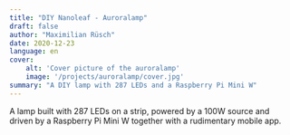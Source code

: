 ```yaml
---
title: "DIY Nanoleaf - Auroralamp"
draft: false
author: "Maximilian Rüsch"
date: 2020-12-23
language: en
cover:
    alt: 'Cover picture of the auroralamp'
    image: '/projects/auroralamp/cover.jpg'
summary: "A DIY lamp with 287 LEDs and a Raspberry Pi Mini W"
---
```


A lamp built with 287 LEDs on a strip, powered by a 100W source and driven by a Raspberry Pi Mini W together with a rudimentary mobile app.
